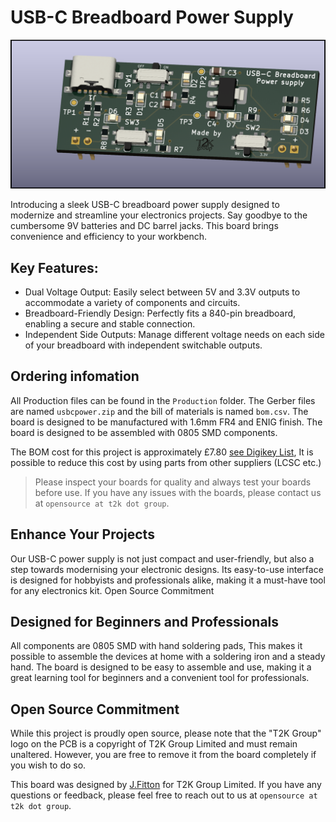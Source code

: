 # USB-C Breadboard Power Supply

![PCB Render](Images/PCB.png)

Introducing a sleek USB-C breadboard power supply designed to modernize and streamline your electronics projects. Say goodbye to the cumbersome 9V batteries and DC barrel jacks. This board brings convenience and efficiency to your workbench.

## Key Features:

- Dual Voltage Output: Easily select between 5V and 3.3V outputs to accommodate a variety of components and circuits.
- Breadboard-Friendly Design: Perfectly fits a 840-pin breadboard, enabling a secure and stable connection.
- Independent Side Outputs: Manage different voltage needs on each side of your breadboard with independent switchable outputs.

## Ordering infomation

All Production files can be found in the `Production` folder. The Gerber files are named `usbcpower.zip` and the bill of materials is named `bom.csv`. The board is designed to be manufactured with 1.6mm FR4 and ENIG finish. The board is designed to be assembled with 0805 SMD components.

The BOM cost for this project is approximately £7.80 [see Digikey List](https://www.digikey.co.uk/en/mylists/list/3C8NIB07NC), It is possible to reduce this cost by using parts from other suppliers (LCSC etc.)

> Please inspect your boards for quality and always test your boards before use. If you have any issues with the boards, please contact us at `opensource at t2k dot group`.

## Enhance Your Projects

Our USB-C power supply is not just compact and user-friendly, but also a step towards modernising your electronic designs. Its easy-to-use interface is designed for hobbyists and professionals alike, making it a must-have tool for any electronics kit.
Open Source Commitment

## Designed for Beginners and Professionals

All components are 0805 SMD with hand soldering pads, This makes it possible to assemble the devices at home with a soldering iron and a steady hand. The board is designed to be easy to assemble and use, making it a great learning tool for beginners and a convenient tool for professionals.

## Open Source Commitment

While this project is proudly open source, please note that the "T2K Group" logo on the PCB is a copyright of T2K Group Limited and must remain unaltered. However, you are free to remove it from the board completely if you wish to do so.


This board was designed by [J.Fitton](https://github.com/jackfitton112/) for T2K Group Limited. If you have any questions or feedback, please feel free to reach out to us at `opensource at t2k dot group`.